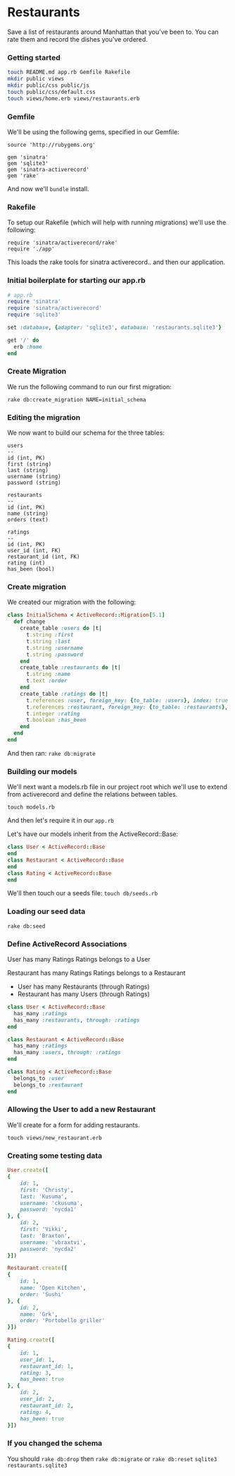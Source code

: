 
# Restaurants

Save a list of restaurants around Manhattan that you've been to. You can rate them and record the dishes you've ordered. 

### Getting started

```bash
touch README.md app.rb Gemfile Rakefile
mkdir public views
mkdir public/css public/js
touch public/css/default.css
touch views/home.erb views/restaurants.erb
```

### Gemfile
We'll be using the following gems, specified in our Gemfile:

```
source 'http://rubygems.org'

gem 'sinatra'
gem 'sqlite3'
gem 'sinatra-activerecord'
gem 'rake'
```

And now we'll `bundle` install.

### Rakefile

To setup our Rakefile (which will help with running migrations) we'll use the following:

```
require 'sinatra/activerecord/rake'
require './app'
```

This loads the rake tools for sinatra activerecord.. and then our application.

### Initial boilerplate for starting our app.rb

```ruby
# app.rb
require 'sinatra'
require 'sinatra/activerecord'
require 'sqlite3'

set :database, {adapter: 'sqlite3', database: 'restaurants.sqlite3'}

get '/' do
  erb :home
end
```

### Create Migration

We run the following command to run our first migration:

```
rake db:create_migration NAME=initial_schema
```

### Editing the migration

We now want to build our schema for the three tables:


```
users
--
id (int, PK)
first (string)
last (string)
username (string)
password (string)

restaurants
--
id (int, PK)
name (string)
orders (text)

ratings 
--
id (int, PK)
user_id (int, FK)
restaurant_id (int, FK)
rating (int)
has_been (bool)

```

### Create migration

We created our migration with the following:

```ruby
class InitialSchema < ActiveRecord::Migration[5.1]
  def change
    create_table :users do |t|
      t.string :first
      t.string :last
      t.string :username
      t.string :password
    end
    create_table :restaurants do |t|
      t.string :name
      t.text :order
    end
    create_table :ratings do |t|
      t.references :user, foreign_key: {to_table: :users}, index: true
      t.references :restaurant, foreign_key: {to_table: :restaurants}, index: true
      t.integer :rating
      t.boolean :has_been
    end
  end
end
```

And then ran: `rake db:migrate`

### Building our models

We'll next want a models.rb file in our project root which we'll use to extend from activerecord and define the relations between tables.

`touch models.rb`

And then let's require it in our `app.rb`

Let's have our models inherit from the ActiveRecord::Base:

```ruby
class User < ActiveRecord::Base
end
class Restaurant < ActiveRecord::Base
end
class Rating < ActiveRecord::Base
end
```

We'll then touch our a seeds file: `touch db/seeds.rb`

### Loading our seed data

`rake db:seed`

### Define ActiveRecord Associations

User has many Ratings
Ratings belongs to a User

Restaurant has many Ratings
Ratings belongs to a Restaurant

+ User has many Restaurants (through Ratings)
+ Restaurant has many Users (through Ratings)

```ruby
class User < ActiveRecord::Base
  has_many :ratings
  has_many :restaurants, through: :ratings
end

class Restaurant < ActiveRecord::Base
  has_many :ratings
  has_many :users, through: :ratings
end

class Rating < ActiveRecord::Base
  belongs_to :user
  belongs_to :restaurant
end
```

### Allowing the User to add a new Restaurant

We'll create for a form for adding restaurants.

`touch views/new_restaurant.erb`

### Creating some testing data

```ruby
User.create([
{
	id: 1, 
	first: 'Christy', 
	last: 'Kusuma', 
	username: 'ckusuma', 
	password: 'nycda1'
}, {
	id: 2, 
	first: 'Vikki', 
	last: 'Braxton', 
	username: 'vbraxtvi', 
	password: 'nycda2'
}])

Restaurant.create([
{
	id: 1, 
	name: 'Open Kitchen', 
	order: 'Sushi'
}, {
	id: 2, 
	name: 'Grk', 
	order: 'Portobello griller'
}])

Rating.create([
{
	id: 1, 
	user_id: 1, 
	restaurant_id: 1, 
	rating: 3,
	has_been: true
}, {
	id: 2, 
	user_id: 2, 
	restaurant_id: 2, 
	rating: 4,
	has_been: true
}])
```

### If you changed the schema

You should `rake db:drop` then `rake db:migrate` or `rake db:reset`
`sqlite3 restaurants.sqlite3`


